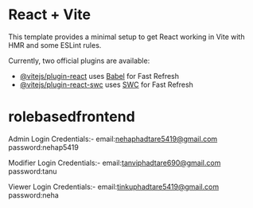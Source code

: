 # React + Vite

This template provides a minimal setup to get React working in Vite with HMR and some ESLint rules.

Currently, two official plugins are available:

- [@vitejs/plugin-react](https://github.com/vitejs/vite-plugin-react/blob/main/packages/plugin-react/README.md) uses [Babel](https://babeljs.io/) for Fast Refresh
- [@vitejs/plugin-react-swc](https://github.com/vitejs/vite-plugin-react-swc) uses [SWC](https://swc.rs/) for Fast Refresh
# rolebasedfrontend


Admin Login Credentials:-
email:nehaphadtare5419@gmail.com
password:nehap5419

Modifier Login Credentials:-
email:tanviphadtare690@gmail.com
password:tanu

Viewer Login Credentials:-
email:tinkuphadtare5419@gmail.com
password:neha
